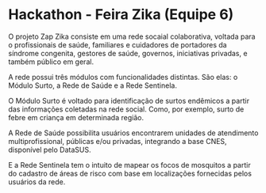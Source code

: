 # Hackathon - Feira Zika (Equipe 6)

O projeto Zap Zika consiste em uma rede socaial colaborativa, voltada para o profissionais de saúde, familiares e cuidadores de portadores da síndrome congenita, gestores de saúde, governos, iniciativas privadas, e também público em geral.

A rede possui três módulos com funcionalidades distintas. São elas: o Módulo Surto, a Rede de Saúde e a Rede Sentinela.

O Módulo Surto é voltado para identificação de surtos endêmicos a partir das informações coletadas na rede social. Como, por exemplo, surto de febre em criança em determinada região.

A Rede de Saúde possibilita usuários encontrarem unidades de atendimento multiprofissional, públicas e/ou privadas, integrando a base CNES, disponível pelo DataSUS.

E a Rede Sentinela tem o intuito de mapear os focos de mosquitos a partir do cadastro de áreas de risco com base em localizações fornecidas pelos usuários da rede.

